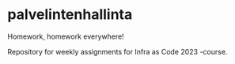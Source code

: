 # palvelintenhallinta

Homework, homework everywhere!

Repository for weekly assignments for Infra as Code 2023 -course.
